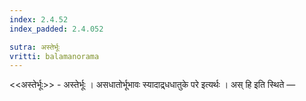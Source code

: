 ```yaml
---
index: 2.4.52
index_padded: 2.4.052

sutra: अस्तेर्भूः
vritti: balamanorama
---
```


<<अस्तेर्भूः>> - अस्तेर्भूः । असधातोर्भूभावः स्यादाद्र्धधातुके परे इत्यर्थः । अस् हि इति स्थिते — 